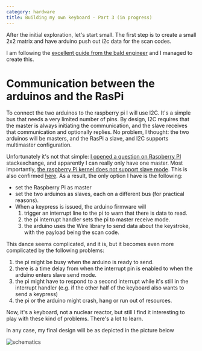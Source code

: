 ```yaml
---
category: hardware
title: Building my own keyboard - Part 3 (in progress)
---
```


After the initial exploration, let's start small. The first step is to create a small 2x2 matrix 
and have arduino push out i2c data for the scan codes.

I am following the [excellent guide from the bald engineer](https://www.baldengineer.com/arduino-keyboard-matrix-tutorial.html)
and I managed to create this.

# Communication between the arduinos and the RasPi

To connect the two arduinos to the raspberry pi I will use I2C. It's a simple
bus that needs a very limited number of pins. By design, I2C requires that the
master is always initiating the communication, and the slave receives that
communication and optionally replies. No problem, I thought: the two arduinos
will be masters, and the RasPi a slave, and I2C supports multimaster
configuration. 

Unfortunately it's not that simple: [I opened a question on Raspberry PI](https://raspberrypi.stackexchange.com/questions/102162/i2c-communication-between-two-arduino-masters-sending-events-and-one-raspberry-p)
stackexchange, and apparently I can really only have one master. Most
importantly, [the raspberry Pi kernel does not support slave mode](https://github.com/qriozum/kernel/blob/master/Documentation/i2c/summary).
This is also confirmed [here](https://raspberrypi.stackexchange.com/questions/5584/i2c-raspberri-pi-as-a-slave).
As a result, the only option I have is the following:

- set the Raspberry Pi as master
- set the two arduinos as slaves, each on a different bus (for practical reasons).
- When a keypress is issued, the arduino firmware will
  1. trigger an interrupt line to the pi to warn that there is data to read.
  2. the pi interrupt handler sets the pi to master receive mode.
  3. the arduino uses the Wire library to send data about the keystroke, with the payload being the scan code.

This dance seems complicated, and it is, but it becomes even more complicated by the following problems:

1. the pi might be busy when the arduino is ready to send.
2. there is a time delay from when the interrupt pin is enabled to when the arduino enters slave send mode.
3. the pi might have to respond to a second interrupt while it's still in the interrupt handler (e.g. if the other half of the keyboard also wants to send a keypress)
4. the pi or the arduino might crash, hang or run out of resources.

Now, it's a keyboard, not a nuclear reactor, but still I find it interesting to
play with these kind of problems. There's a lot to learn.

In any case, my final design will be as depicted in the picture below

![schematics](https://raw.githubusercontent.com/stefanoborini/keymine/master/schematics/schema-0.1.png)

